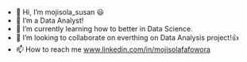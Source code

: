 - 👋 Hi, I’m mojisola_susan 😃
- 👀 I’m a Data Analyst!
- 🌱 I’m currently learning how to better in Data Science.
- 💞️ I’m looking to collaborate on everthing on Data Analysis project!👍
- 📫 How to reach me www.linkedin.com/in/mojisolafafowora 


